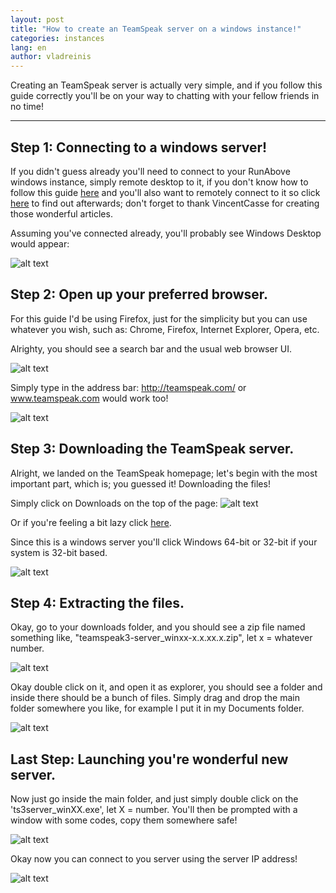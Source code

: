 ```yaml
---
layout: post
title: "How to create an TeamSpeak server on a windows instance!"
categories: instances
lang: en
author: vladreinis
---
```


Creating an TeamSpeak server is actually very simple, and if you follow this guide correctly
you'll be on your way to chatting with your fellow friends in no time!

--------------------------

Step 1: Connecting to a windows server!
--------------------------
If you didn't guess already you'll need to connect to your RunAbove windows instance, simply remote desktop to it, if you don't know how to follow this guide [here](https://github.com/vladreinis/knowledge-base/blob/master/en/_posts/2014-05-20-how-to-configure-remote-desktop-on-windows-server.markdown) and you'll also want to remotely connect to it so click [here](https://github.com/runabove/knowledge-base/blob/master/en/_posts/2014-05-16-how-to-create-a-windows-instance.markdown) to find out afterwards; don't forget to thank VincentCasse for creating those wonderful articles.

Assuming you've connected already, you'll probably see Windows Desktop would appear:

![alt text](http://puu.sh/cOEqz/b103b35d59.png "windows desktop")

Step 2: Open up your preferred browser.
--------------------------
For this guide I'd be using Firefox, just for the simplicity but you can use whatever you wish, such as: Chrome, Firefox, Internet Explorer, Opera, etc.

Alrighty, you should see a search bar and the usual web browser UI.

![alt text](http://puu.sh/cP4JV/287231abfc.png "windows desktop")

Simply type in the address bar: http://teamspeak.com/ or www.teamspeak.com would work too! 

![alt text](http://puu.sh/cP4Pe/008f9c4340.png "windows desktop")

Step 3: Downloading the TeamSpeak server. 
--------------------------
Alright, we landed on the TeamSpeak homepage; let's begin with the most important part, which is; you guessed it! Downloading the files!

Simply click on Downloads on the top of the page:
![alt text](http://puu.sh/cP4VB/9d25656172.png "windows desktop")

Or if you're feeling a bit lazy click [here](http://www.teamspeak.com/?page=downloads).

Since this is a windows server you'll click Windows 64-bit or 32-bit if your system is 32-bit based.

![alt text](http://puu.sh/cOECz/b2bf52506c.png "windows desktop")

Step 4: Extracting the files.
--------------------------
Okay, go to your downloads folder, and you should see a zip file named something like, "teamspeak3-server_winxx-x.x.xx.x.zip", let x = whatever number.

![alt text](http://puu.sh/cOEKw/46457dc5bb.png "windows desktop")

Okay double click on it, and open it as explorer, you should see a folder and inside there should be a bunch of files.
Simply drag and drop the main folder somewhere you like, for example I put it in my Documents folder.

![alt text](http://puu.sh/cOEXv/8173c9f8e8.png "windows desktop")

Last Step: Launching you're wonderful new server.
--------------------------

Now just go inside the main folder, and just simply double click on the 'ts3server_winXX.exe', let X = number.
You'll then be prompted with a window with some codes, copy them somewhere safe!

![alt text](http://puu.sh/cOFp8/74d22bd3d7.png "windows desktop")

Okay now you can connect to you server using the server IP address!

![alt text](http://puu.sh/cOF8l/9e7a621d29.png "windows desktop")
